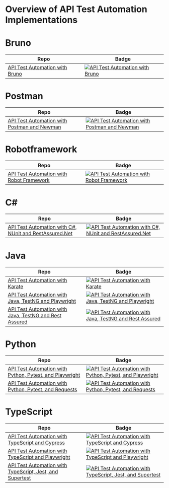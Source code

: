 # Overview of API Test Automation Implementations

# Bruno

| Repo | Badge |
| --- | --- |
| [API Test Automation with Bruno](https://github.com/testsmith-io/api-test-automation-bruno) | [![API Test Automation with Bruno](https://github.com/testsmith-io/api-test-automation-bruno/actions/workflows/bruno.yml/badge.svg)](https://github.com/testsmith-io/api-test-automation-bruno/actions/workflows/bruno.yml) |

# Postman

| Repo | Badge |
| --- | --- |
| [API Test Automation with Postman and Newman](https://github.com/testsmith-io/api-test-automation-postman) | [![API Test Automation with Postman and Newman](https://github.com/testsmith-io/api-test-automation-postman/actions/workflows/postman.yml/badge.svg)](https://github.com/testsmith-io/api-test-automation-postman/actions/workflows/postman.yml) |

# Robotframework

| Repo | Badge |
| --- | --- |
| [API Test Automation with Robot Framework](https://github.com/testsmith-io/api-test-automation-robotframework) | [![API Test Automation with Robot Framework](https://github.com/testsmith-io/api-test-automation-robotframework/actions/workflows/robot.yml/badge.svg)](https://github.com/testsmith-io/api-test-automation-robotframework/actions/workflows/robot.yml) |

# C#

| Repo | Badge |
| --- | --- |
| [API Test Automation with C#, NUnit and RestAssured.Net](https://github.com/testsmith-io/api-test-automation-csharp-nunit-restassurednet) | [![API Test Automation with C#, NUnit and RestAssured.Net](https://github.com/testsmith-io/api-test-automation-csharp-nunit-restassurednet/actions/workflows/dotnet.yml/badge.svg)](https://github.com/testsmith-io/api-test-automation-csharp-nunit-restassurednet/actions/workflows/dotnet.yml) |

# Java

| Repo | Badge |
| --- | --- |
| [API Test Automation with Karate](https://github.com/testsmith-io/api-test-automation-java-karate) | [![API Test Automation with Karate](https://github.com/testsmith-io/api-test-automation-java-karate/actions/workflows/maven.yml/badge.svg)](https://github.com/testsmith-io/api-test-automation-java-karate/actions/workflows/maven.yml) |
| [API Test Automation with Java, TestNG and Playwright](https://github.com/testsmith-io/api-test-automation-java-testng-playwright) | [![API Test Automation with Java, TestNG and Playwright](https://github.com/testsmith-io/api-test-automation-java-testng-playwright/actions/workflows/maven.yml/badge.svg)](https://github.com/testsmith-io/api-test-automation-java-testng-playwright/actions/workflows/maven.yml) |
| [API Test Automation with Java, TestNG and Rest Assured](https://github.com/testsmith-io/api-test-automation-java-testng-restassured) | [![API Test Automation with Java, TestNG and Rest Assured](https://github.com/testsmith-io/api-test-automation-java-testng-restassured/actions/workflows/maven.yml/badge.svg)](https://github.com/testsmith-io/api-test-automation-java-testng-restassured/actions/workflows/maven.yml) |

# Python

| Repo | Badge |
| --- | --- |
| [API Test Automation with Python, Pytest, and Playwright](https://github.com/testsmith-io/api-test-automation-python-pytest-playwright) | [![API Test Automation with Python, Pytest, and Playwright](https://github.com/testsmith-io/api-test-automation-python-pytest-playwright/actions/workflows/pytest.yml/badge.svg)](https://github.com/testsmith-io/api-test-automation-python-pytest-playwright/actions/workflows/pytest.yml) |
| [API Test Automation with Python, Pytest, and Requests](https://github.com/testsmith-io/api-test-automation-python-pytest-requests) | [![API Test Automation with Python, Pytest, and Requests](https://github.com/testsmith-io/api-test-automation-python-pytest-requests/actions/workflows/python.yml/badge.svg)](https://github.com/testsmith-io/api-test-automation-python-pytest-requests/actions/workflows/python.yml) |

# TypeScript

| Repo | Badge |
| --- | --- |
| [API Test Automation with TypeScript and Cypress](https://github.com/testsmith-io/api-test-automation-ts-cypress) | [![API Test Automation with TypeScript and Cypress](https://github.com/testsmith-io/api-test-automation-ts-cypress/actions/workflows/test.yml/badge.svg)](https://github.com/testsmith-io/api-test-automation-ts-cypress/actions/workflows/test.yml) |
| [API Test Automation with TypeScript and Playwright](https://github.com/testsmith-io/api-test-automation-ts-playwright) | [![API Test Automation with TypeScript and Playwright](https://github.com/testsmith-io/api-test-automation-ts-playwright/actions/workflows/playwright.yml/badge.svg)](https://github.com/testsmith-io/api-test-automation-ts-playwright/actions/workflows/playwright.yml) |
| [API Test Automation with TypeScript, Jest, and Supertest](https://github.com/testsmith-io/api-test-automation-ts-jest-supertest) | [![API Test Automation with TypeScript, Jest, and Supertest](https://github.com/testsmith-io/api-test-automation-ts-jest-supertest/actions/workflows/ci.yml/badge.svg)](https://github.com/testsmith-io/api-test-automation-ts-jest-supertest/actions/workflows/ci.yml) |

